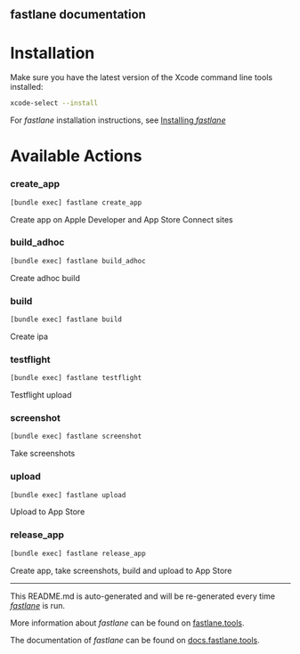 fastlane documentation
----

# Installation

Make sure you have the latest version of the Xcode command line tools installed:

```sh
xcode-select --install
```

For _fastlane_ installation instructions, see [Installing _fastlane_](https://docs.fastlane.tools/#installing-fastlane)

# Available Actions

### create_app

```sh
[bundle exec] fastlane create_app
```

Create app on Apple Developer and App Store Connect sites

### build_adhoc

```sh
[bundle exec] fastlane build_adhoc
```

Create adhoc build

### build

```sh
[bundle exec] fastlane build
```

Create ipa

### testflight

```sh
[bundle exec] fastlane testflight
```

Testflight upload

### screenshot

```sh
[bundle exec] fastlane screenshot
```

Take screenshots

### upload

```sh
[bundle exec] fastlane upload
```

Upload to App Store

### release_app

```sh
[bundle exec] fastlane release_app
```

Create app, take screenshots, build and upload to App Store

----

This README.md is auto-generated and will be re-generated every time [_fastlane_](https://fastlane.tools) is run.

More information about _fastlane_ can be found on [fastlane.tools](https://fastlane.tools).

The documentation of _fastlane_ can be found on [docs.fastlane.tools](https://docs.fastlane.tools).
